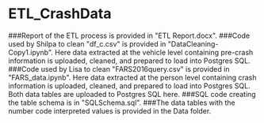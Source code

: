 # ETL_CrashData

###Report of the ETL process is provided in "ETL Report.docx".
###Code used by Shilpa to clean "df_c.csv" is provided in "DataCleaning-Copy1.ipynb". Here data extracted at the vehicle level containing pre-crash information is uploaded, cleaned, and prepared to load into Postgres SQL.
###Code used by Lisa to clean "FARS2016query.csv" is provided in "FARS_data.ipynb".  Here data extracted at the person level containing crash information is uploaded, cleaned, and prepared to load into Postgres SQL. Both data tables are uploaded to Postgres SQL here.
###SQL code creating the table schema is in "SQLSchema.sql".
###The data tables with the number code interpreted values is provided in the Data folder.